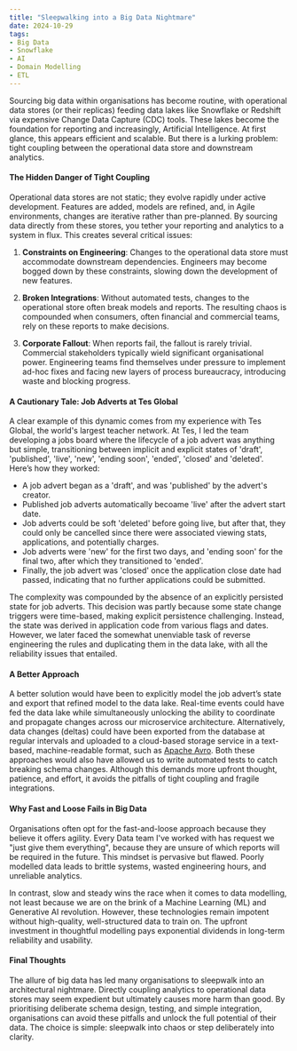 ```yaml
---
title: "Sleepwalking into a Big Data Nightmare"
date: 2024-10-29
tags:
- Big Data
- Snowflake
- AI
- Domain Modelling
- ETL
---
```

Sourcing big data within organisations has become routine, with operational data stores (or their replicas) feeding data lakes like Snowflake or Redshift via expensive Change Data Capture (CDC) tools. These lakes become the foundation for reporting and increasingly, Artificial Intelligence. At first glance, this appears efficient and scalable. But there is a lurking problem: tight coupling between the operational data store and downstream analytics.

#### The Hidden Danger of Tight Coupling

Operational data stores are not static; they evolve rapidly under active development. Features are added, models are refined, and, in Agile environments, changes are iterative rather than pre-planned. By sourcing data directly from these stores, you tether your reporting and analytics to a system in flux. This creates several critical issues:

1. **Constraints on Engineering**: Changes to the operational data store must accommodate downstream dependencies. Engineers may become bogged down by these constraints, slowing down the development of new features.

2. **Broken Integrations**: Without automated tests, changes to the operational store often break models and reports. The resulting chaos is compounded when consumers, often financial and commercial teams, rely on these reports to make decisions.

3. **Corporate Fallout**: When reports fail, the fallout is rarely trivial. Commercial stakeholders typically wield significant organisational power. Engineering teams find themselves under pressure to implement ad-hoc fixes and facing new layers of process bureaucracy, introducing waste and blocking progress.

#### A Cautionary Tale: Job Adverts at Tes Global

A clear example of this dynamic comes from my experience with Tes Global, the world's largest teacher network. At Tes, I led the team developing a jobs board where the lifecycle of a job advert was anything but simple, transitioning between implicit and explicit states of 'draft', 'published', 'live', 'new', 'ending soon', 'ended', 'closed' and 'deleted'. Here’s how they worked:

- A job advert began as a 'draft', and was 'published' by the advert's creator.
- Published job adverts automatically becoame 'live' after the advert start date.
- Job adverts could be soft 'deleted' before going live, but after that, they could only be cancelled since there were associated viewing stats, applications, and potentially charges.
- Job adverts were 'new' for the first two days, and 'ending soon' for the final two, after which they transitioned to 'ended'.
- Finally, the job advert was 'closed' once the application close date had passed, indicating that no further applications could be submitted.

The complexity was compounded by the absence of an explicitly persisted state for job adverts. This decision was partly because some state change triggers were time-based, making explicit persistence challenging. Instead, the state was derived in application code from various flags and dates. However, we later faced the somewhat unenviable task of reverse engineering the rules and duplicating them in the data lake, with all the reliability issues that entailed.

#### A Better Approach

A better solution would have been to explicitly model the job advert’s state and export that refined model to the data lake. Real-time events could have fed the data lake while simultaneously unlocking the ability to coordinate and propagate changes across our microservice architecture. Alternatively, data changes (deltas) could have been exported from the database at regular intervals and uploaded to a cloud-based storage service in a text-based, machine-readable format, such as [Apache Avro](https://avro.apache.org/). Both these approaches would also have allowed us to write automated tests to catch breaking schema changes. Although this demands more upfront thought, patience, and effort, it avoids the pitfalls of tight coupling and fragile integrations.

#### Why Fast and Loose Fails in Big Data

Organisations often opt for the fast-and-loose approach because they believe it offers agility. Every Data team I've worked with has request we "just give them everything", because they are unsure of which reports will be required in the future. This mindset is pervasive but flawed. Poorly modelled data leads to brittle systems, wasted engineering hours, and unreliable analytics.

In contrast, slow and steady wins the race when it comes to data modelling, not least because we are on the brink of a Machine Learning (ML) and Generative AI revolution. However, these technologies remain impotent without high-quality, well-structured data to train on. The upfront investment in thoughtful modelling pays exponential dividends in long-term reliability and usability.

#### Final Thoughts

The allure of big data has led many organisations to sleepwalk into an architectural nightmare. Directly coupling analytics to operational data stores may seem expedient but ultimately causes more harm than good. By prioritising deliberate schema design, testing, and simple integration, organisations can avoid these pitfalls and unlock the full potential of their data. The choice is simple: sleepwalk into chaos or step deliberately into clarity.

